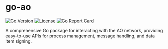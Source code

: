 # go-ao

[![Go Version](https://img.shields.io/badge/go-%3E%3D1.21-blue.svg)](https://golang.org/dl/)
[![License](https://img.shields.io/badge/license-MIT-green.svg)](LICENSE)
[![Go Report Card](https://goreportcard.com/badge/github.com/kardeshev/go-ao)](https://goreportcard.com/report/github.com/kardeshev/go-ao)

A comprehensive Go package for interacting with the AO network, providing easy-to-use APIs for process management, message handling, and data item signing.

